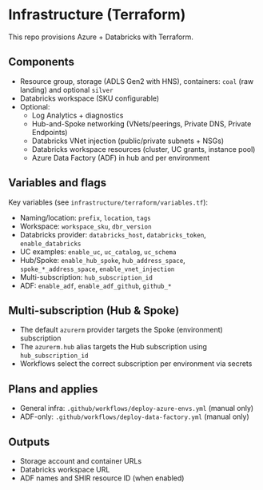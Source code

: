# Infrastructure (Terraform)

This repo provisions Azure + Databricks with Terraform.

## Components

- Resource group, storage (ADLS Gen2 with HNS), containers: `coal` (raw landing) and optional `silver`
- Databricks workspace (SKU configurable)
- Optional:
  - Log Analytics + diagnostics
  - Hub-and-Spoke networking (VNets/peerings, Private DNS, Private Endpoints)
  - Databricks VNet injection (public/private subnets + NSGs)
  - Databricks workspace resources (cluster, UC grants, instance pool)
  - Azure Data Factory (ADF) in hub and per environment

## Variables and flags

Key variables (see `infrastructure/terraform/variables.tf`):

- Naming/location: `prefix`, `location`, `tags`
- Workspace: `workspace_sku`, `dbr_version`
- Databricks provider: `databricks_host`, `databricks_token`, `enable_databricks`
- UC examples: `enable_uc`, `uc_catalog`, `uc_schema`
- Hub/Spoke: `enable_hub_spoke`, `hub_address_space`, `spoke_*_address_space`, `enable_vnet_injection`
- Multi-subscription: `hub_subscription_id`
- ADF: `enable_adf`, `enable_adf_github`, `github_*`

## Multi-subscription (Hub & Spoke)

- The default `azurerm` provider targets the Spoke (environment) subscription
- The `azurerm.hub` alias targets the Hub subscription using `hub_subscription_id`
- Workflows select the correct subscription per environment via secrets

## Plans and applies

- General infra: `.github/workflows/deploy-azure-envs.yml` (manual only)
- ADF-only: `.github/workflows/deploy-data-factory.yml` (manual only)

## Outputs

- Storage account and container URLs
- Databricks workspace URL
- ADF names and SHIR resource ID (when enabled)

